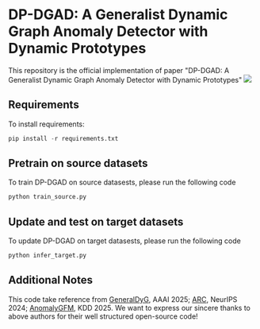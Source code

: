 # DP-DGAD: A Generalist Dynamic Graph Anomaly Detector with Dynamic Prototypes
This repository is the official implementation of paper "DP-DGAD: A Generalist Dynamic Graph Anomaly Detector with Dynamic Prototypes"
	![](https://github.com/Jackmeory/KDD2026-DP-DGAD/blob/main/model.png)

## Requirements
To install requirements:
```Python
pip install -r requirements.txt 
```
## Pretrain on source datasets
To train DP-DGAD on source datasests, please run the following code
```Python
python train_source.py 
```
## Update and test on target datasets
To update DP-DGAD on target datasests, please run the following code
```Python
python infer_target.py 
```
## Additional Notes
This code take reference from [GeneralDyG](https://github.com/YXNTU/GeneralDyG?tab=readme-ov-file), AAAI 2025; [ARC](https://github.com/yixinliu233/ARC?tab=readme-ov-file), NeurIPS 2024; [AnomalyGFM](https://github.com/mala-lab/anomalygfm), KDD 2025. We want to express our sincere thanks to above authors for their well structured open-source code!
